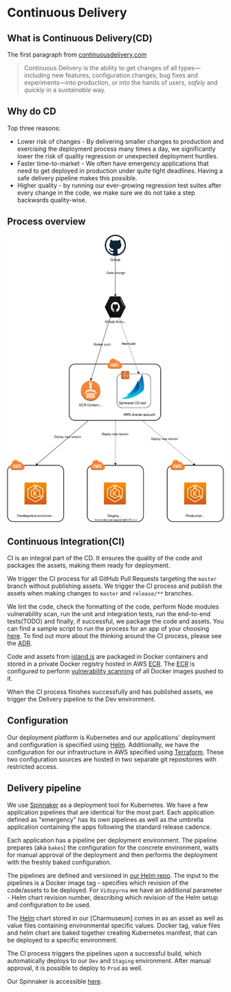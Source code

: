 # Continuous Delivery

## What is Continuous Delivery(CD)

The first paragraph from [continuousdelivery.com](https://continuousdelivery.com/#main)

> Continuous Delivery is the ability to get changes of all types—including new features, configuration changes, bug fixes and experiments—into production, or into the hands of users, _safely_ and _quickly_ in a _sustainable_ way.

## Why do CD

Top three reasons:

- Lower risk of changes - By delivering smaller changes to production and exercising the deployment process many times a day, we significantly lower the risk of quality regression or unexpected deployment hurdles.
- Faster time-to-market - We often have emergency applications that need to get deployed in production under quite tight deadlines. Having a safe delivery pipeline makes this possible.
- Higher quality - by running our ever-growing regression test suites after every change in the code, we make sure we do not take a step backwards quality-wise.

## Process overview

![cd-overview](images/cd-overview.svg)

## Continuous Integration(CI)

CI is an integral part of the CD. It ensures the quality of the code and packages the assets, making them ready for deployment.

We trigger the CI process for all GitHub Pull Requests targeting the `master` branch without publishing assets. We trigger the CI process and publish the assets when making changes to `master` and `release/**` branches.

We lint the code, check the formatting of the code, perform Node modules vulnerability scan, run the unit and integration tests, run the end-to-end tests(TODO) and finally, if successful, we package the code and assets. You can find a sample script to run the process for an app of your choosing [here](https://github.com/island-is/island.is/blob/master/scripts/ci.sh). To find out more about the thinking around the CI process, please see the [ADR](docs/adr/0002-continuous-integration.md).

Code and assets from [island.is] are packaged in Docker containers and stored in a private Docker registry hosted in AWS [ECR]. The [ECR] is configured to perform [vulnerability scanning](https://docs.aws.amazon.com/AmazonECR/latest/userguide/image-scanning.html) of all Docker images pushed to it.

When the CI process finishes successfully and has published assets, we trigger the Delivery pipeline to the Dev environment.

## Configuration

Our deployment platform is Kubernetes and our applications' deployment and configuration is specified using [Helm]. Additionally, we have the configuration for our infrastructure in AWS specified using [Terraform]. These two configuration sources are hosted in two separate git repositories with restricted access.

## Delivery pipeline

We use [Spinnaker] as a deployment tool for Kubernetes. We have a few application pipelines that are identical for the most part. Each application defined as "emergency" has its own pipelines as well as the umbrella application containing the apps following the standard release cadence.

Each application has a pipeline per deployment environment. The pipeline prepares (aka `bakes`) the configuration for the concrete environment, waits for manual approval of the deployment and then performs the deployment with the freshly baked configuration.

The pipelines are defined and versioned in [our Helm repo](https://github.com/island-is/helm). The input to the pipelines is a Docker image tag - specifies which revision of the code/assets to be deployed. For `Vidspyrna` we have an additional parameter - Helm chart revision number, describing which revision of the Helm setup and configuration to be used.

The [Helm] chart stored in our [Charmuseum] comes in as an asset as well as value files containing environmental specific values. Docker tag, value files and helm chart are baked together creating Kubernetes manifest, that can be deployed to a specific environment.

The CI process triggers the pipelines upon a successful build, which automatically deploys to our `Dev` and `Staging` environment.
After manual approval, it is possible to deploy to `Prod` as well.

Our Spinnaker is accessible [here](https://spinnaker.shared.devland.is).

[island.is]: https://github.com/island-is/island.is
[ecr]: https://aws.amazon.com/ecr/
[helm]: https://helm.sh
[terraform]: https://www.terraform.io
[spinnaker]: https://spinnaker.io
[chartmuseum]: https://github.com/helm/chartmuseum
